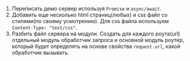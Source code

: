 1. Переписать демо сервер используя ```Promise``` и ```async/await```.
2. Добавить еще несколько html страниц(любых) и css файл со стилями(по своему усмотрению). Для css файла используем ```Content-Type: "text/css"```.
3. Разбить файл сервера на модули. Создать для каждого роута(url) отдельный модуль обработчик запроса и основной модуль роутер, который будет определять на основе свойства ```request.url```, какой обработчик вызывать.
